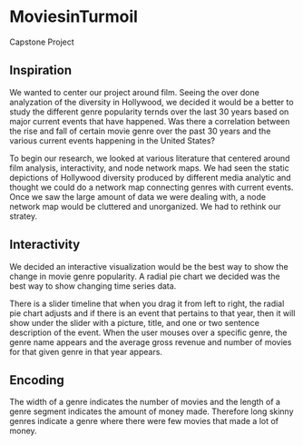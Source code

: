 # MoviesinTurmoil
Capstone Project 

## Inspiration

We wanted to center our project around film. Seeing the over done analyzation of the diversity in Hollywood, we decided it would be a better to study the different genre popularity ternds over the last 30 years based on major current events that have happened. Was there a correlation between the rise and fall of certain movie genre over the past 30 years and the various current events happening in the United States?

To begin our research, we looked at various literature that centered around film analysis, interactivity, and node network maps. We had seen the static depictions of Hollywood diversity produced by different media analytic and thought we could do a network map connecting genres with current events. Once we saw the large amount of data we were dealing with, a node network map would be cluttered and unorganized. We had to rethink our stratey.

## Interactivity 

We decided an interactive visualization would be the best way to show the change in movie genre popularity. A radial pie chart we decided was the best way to show changing time series data. 

There is a slider timeline that when you drag it from left to right, the radial pie chart adjusts and if there is an event that pertains to that year, then it will show under the slider with a picture, title, and one or two sentence description of the event. When the user mouses over a specific genre, the genre name appears and the average gross revenue and number of movies for that given genre in that year appears.  

## Encoding
The width of a genre indicates the number of movies and the length of a genre segment indicates the amount of money made. Therefore long skinny genres indicate a genre where there were few movies that made a lot of money.
